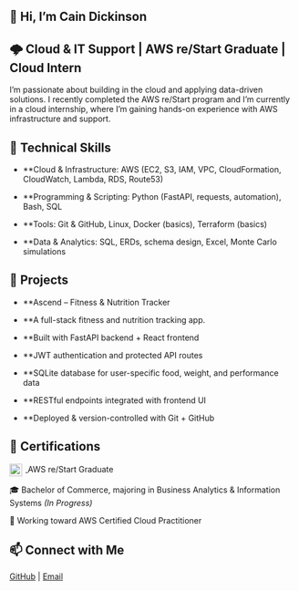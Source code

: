 ## 👋 Hi, I’m Cain Dickinson

## 🌩️ Cloud & IT Support | AWS re/Start Graduate | Cloud Intern

I’m passionate about building in the cloud and applying data-driven solutions. I recently completed the AWS re/Start program and I’m currently in a cloud internship, where I’m gaining hands-on experience with AWS infrastructure and support.

## 🔧 Technical Skills

- **Cloud & Infrastructure: AWS (EC2, S3, IAM, VPC, CloudFormation, CloudWatch, Lambda, RDS, Route53)

- **Programming & Scripting: Python (FastAPI, requests, automation), Bash, SQL

- **Tools: Git & GitHub, Linux, Docker (basics), Terraform (basics)

- **Data & Analytics: SQL, ERDs, schema design, Excel, Monte Carlo simulations

## 🚀 Projects
- **Ascend – Fitness & Nutrition Tracker

- **A full-stack fitness and nutrition tracking app.

- **Built with FastAPI backend + React frontend

- **JWT authentication and protected API routes

- **SQLite database for user-specific food, weight, and performance data

- **RESTful endpoints integrated with frontend UI

- **Deployed & version-controlled with Git + GitHub


## 📜 Certifications  

<a href="https://www.credly.com/badges/b55112fc-fd37-4006-93bd-9efa12db5ed7/public_url">
  <img src="https://images.credly.com/size/80x80/images/44e2c252-5d19-4574-9646-005f7225bf53/image.png" alt="AWS re/Start Graduate" width="22" style="vertical-align:middle; margin-right:6px;" />
</a>
AWS re/Start Graduate  

🎓 Bachelor of Commerce, majoring in Business Analytics & Information Systems *(In Progress)*  

🎯 Working toward AWS Certified Cloud Practitioner  


## 📫 Connect with Me  
[GitHub](https://github.com/Cain-d) | [Email](mailto:cain.j.dickinson@gmail.com)




